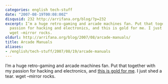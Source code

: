 ```yaml
---
categories: english tech-stuff
date: "2007-08-19T00:08:00Z"
disqusid: 232 http://arrifana.org/blog/?p=232
excerpt: I’m a huge retro-gaming and arcade machines fan. Put that together with my
  passion for hacking and electronics, and this is gold for me. I just shed a tear.
  wget –mirror rocks.
oldurl: http://arrifana.org/blog/2007/08/arcade-manuals/
title: Arcade Manuals
aliases:
- /english/tech-stuff/2007/08/19/arcade-manuals
---
```


I’m a huge retro-gaming and arcade machines fan. Put that together with my passion for hacking and electronics, and [this is gold for me][1]. I just shed a tear. wget –mirror rocks.


[1]: http://pdf.textfiles.com/manuals/ARCADE/
